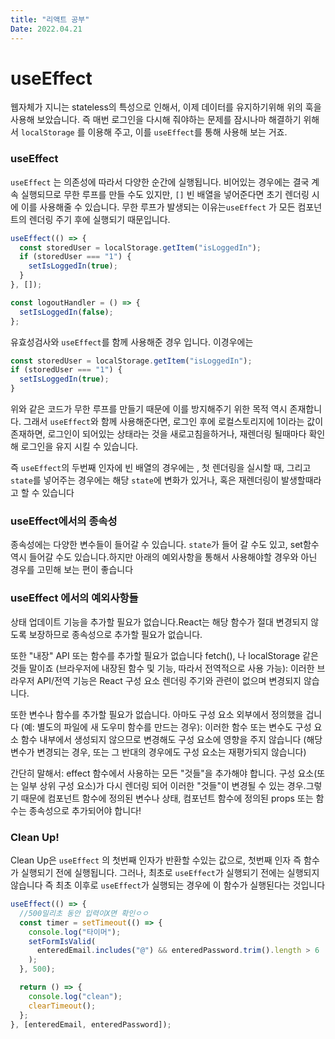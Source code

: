 ```yaml
---
title: "리액트 공부"
Date: 2022.04.21
---
```


# useEffect

웹자체가 지니는 stateless의 특성으로 인해서, 이제 데이터를 유지하기위해 위의 훅을 사용해 보았습니다. 즉 매번 로그인을 다시해 줘야하는 문제를 잠시나마 해결하기 위해서 `localStorage` 를 이용해 주고, 이를 `useEffect`를 통해 사용해 보는 거죠.

### useEffect

`useEffect` 는 의존성에 따라서 다양한 순간에 실행됩니다. 비어있는 경우에는 결국 계속 실행되므로 무한 루프를 만들 수도 있지만, `[]` 빈 배열을 넣어준다면 초기 렌더링 시에 이를 사용해줄 수 있습니다.
무한 루프가 발생되는 이유는`useEffect` 가 모든 컴포넌트의 렌더링 주기 후에 실행되기 때문입니다.

```jsx
useEffect(() => {
  const storedUser = localStorage.getItem("isLoggedIn");
  if (storedUser === "1") {
    setIsLoggedIn(true);
  }
}, []);

const logoutHandler = () => {
  setIsLoggedIn(false);
};
```

유효성검사와 `useEffect`를 함께 사용해준 경우 입니다. 이경우에는

```jsx
const storedUser = localStorage.getItem("isLoggedIn");
if (storedUser === "1") {
  setIsLoggedIn(true);
}
```

위와 같은 코드가 무한 루프를 만들기 때문에 이를 방지해주기 위한 목적 역시 존재합니다. 그래서 `useEffect`와 함께 사용해준다면, 로그인 후에 로컬스토리지에 1이라는 값이 존재하면, 로그인이 되어있는 상태라는 것을 새로고침을하거나, 재렌더링 될때마다 확인 해 로그인을 유지 시킬 수 있습니다.

즉 `useEffect`의 두번째 인자에 빈 배열의 경우에는 , 첫 렌더링을 실시할 때, 그리고 `state`를 넣어주는 경우에는 해당 `state`에 변화가 있거나, 혹은 재렌더링이 발생할때라고 할 수 있습니다

### useEffect에서의 종속성

종속성에는 다양한 변수들이 들어갈 수 있습니다. `state`가 들어 갈 수도 있고, set함수 역시 들어갈 수도 있습니다.하지만 아래의 예외사항을 통해서 사용해야할 경우와 아닌 경우를 고민해 보는 편이 좋습니다

### useEffect 에서의 예외사항들

상태 업데이트 기능을 추가할 필요가 없습니다.React는 해당 함수가 절대 변경되지 않도록 보장하므로 종속성으로 추가할 필요가 없습니다.

또한 "내장" API 또는 함수를 추가할 필요가 없습니다 fetch(), 나 localStorage 같은 것들 말이죠 (브라우저에 내장된 함수 및 기능, 따라서 전역적으로 사용 가능): 이러한 브라우저 API/전역 기능은 React 구성 요소 렌더링 주기와 관련이 없으며 변경되지 않습니다.

또한 변수나 함수를 추가할 필요가 없습니다. 아마도 구성 요소 외부에서 정의했을 겁니다 (예: 별도의 파일에 새 도우미 함수를 만드는 경우): 이러한 함수 또는 변수도 구성 요소 함수 내부에서 생성되지 않으므로 변경해도 구성 요소에 영향을 주지 않습니다 (해당 변수가 변경되는 경우, 또는 그 반대의 경우에도 구성 요소는 재평가되지 않습니다)

간단히 말해서: effect 함수에서 사용하는 모든 "것들"을 추가해야 합니다. 구성 요소(또는 일부 상위 구성 요소)가 다시 렌더링 되어 이러한 "것들"이 변경될 수 있는 경우.그렇기 때문에 컴포넌트 함수에 정의된 변수나 상태, 컴포넌트 함수에 정의된 props 또는 함수는 종속성으로 추가되어야 합니다!

### Clean Up!

Clean Up은 `useEffect` 의 첫번째 인자가 반환할 수있는 값으로, 첫번째 인자 즉 함수가 실행되기 전에 실행됩니다. 그러나, 최초로 `useEffect`가 실행되기 전에는 실행되지 않습니다 즉 최초 이후로 `useEffect`가 실행되는 경우에 이 함수가 실행된다는 것입니다

```jsx
useEffect(() => {
  //500밀리초 동안 입력이X면 확인ㅇㅇ
  const timer = setTimeout(() => {
    console.log("타이머");
    setFormIsValid(
      enteredEmail.includes("@") && enteredPassword.trim().length > 6
    );
  }, 500);

  return () => {
    console.log("clean");
    clearTimeout();
  };
}, [enteredEmail, enteredPassword]);
```
